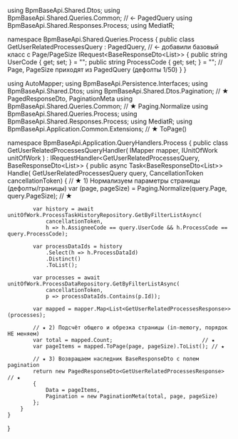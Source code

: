 using BpmBaseApi.Shared.Dtos;
using BpmBaseApi.Shared.Queries.Common;  // ← PagedQuery
using BpmBaseApi.Shared.Responses.Process;
using MediatR;

namespace BpmBaseApi.Shared.Queries.Process
{
    public class GetUserRelatedProcessesQuery 
        : PagedQuery, // ← добавили базовый класс с Page/PageSize
          IRequest<BaseResponseDto<List<GetUserRelatedProcessesResponse>>>
    {
        public string UserCode { get; set; } = "";
        public string ProcessCode { get; set; } = "";
        // Page, PageSize приходят из PagedQuery (дефолты 1/50)
    }
}




using AutoMapper;
using BpmBaseApi.Persistence.Interfaces;
using BpmBaseApi.Shared.Dtos;
using BpmBaseApi.Shared.Dtos.Pagination;           // ★ PagedResponseDto, PaginationMeta
using BpmBaseApi.Shared.Queries.Common;            // ★ Paging.Normalize
using BpmBaseApi.Shared.Queries.Process;
using BpmBaseApi.Shared.Responses.Process;
using MediatR;
using BpmBaseApi.Application.Common.Extensions;     // ★ ToPage()

namespace BpmBaseApi.Application.QueryHandlers.Process
{
    public class GetUserRelatedProcessesQueryHandler(
        IMapper mapper,
        IUnitOfWork unitOfWork
        ) : IRequestHandler<GetUserRelatedProcessesQuery, BaseResponseDto<List<GetUserRelatedProcessesResponse>>>
    {
        public async Task<BaseResponseDto<List<GetUserRelatedProcessesResponse>>> Handle(
            GetUserRelatedProcessesQuery query, CancellationToken cancellationToken)
        {
            // ★ 1) Нормализуем параметры страницы (дефолты/границы)
            var (page, pageSize) = Paging.Normalize(query.Page, query.PageSize); // ★

            var history = await unitOfWork.ProcessTaskHistoryRepository.GetByFilterListAsync(
                cancellationToken,
                h => h.AssigneeCode == query.UserCode && h.ProcessCode == query.ProcessCode);

            var processDataIds = history
                .Select(h => h.ProcessDataId)
                .Distinct()
                .ToList();

            var processes = await unitOfWork.ProcessDataRepository.GetByFilterListAsync(
                cancellationToken,
                p => processDataIds.Contains(p.Id));

            var mapped = mapper.Map<List<GetUserRelatedProcessesResponse>>(processes);

            // ★ 2) Подсчёт общего и обрезка страницы (in-memory, порядок НЕ меняем)
            var total = mapped.Count;                            // ★
            var pageItems = mapped.ToPage(page, pageSize).ToList(); // ★

            // ★ 3) Возвращаем наследник BaseResponseDto с полем pagination
            return new PagedResponseDto<GetUserRelatedProcessesResponse>  // ★
            {
                Data = pageItems,
                Pagination = new PaginationMeta(total, page, pageSize)
            };
        }
    }
}

